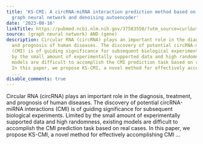 ```yaml
---
title: 'KS-CMI: A circRNA-miRNA interaction prediction method based on the signed
  graph neural network and denoising autoencoder'
date: '2023-08-16'
linkTitle: https://pubmed.ncbi.nlm.nih.gov/37583550/?utm_source=curl&utm_medium=rss&utm_campaign=pubmed-2&utm_content=1x5bM_TNL8gjogAcnslpo2s2PbDe-61JVM2h9yowOYSiZ7Dkrt&fc=20220919211934&ff=20230816180855&v=2.17.9.post6+86293ac
source: (graph neural network) AND (gene)
description: Circular RNA (circRNA) plays an important role in the diagnosis, treatment,
  and prognosis of human diseases. The discovery of potential circRNA-miRNA interactions
  (CMI) is of guiding significance for subsequent biological experiments. Limited
  by the small amount of experimentally supported data and high randomness, existing
  models are difficult to accomplish the CMI prediction task based on real cases.
  In this paper, we propose KS-CMI, a novel method for effectively accomplishing CMI
  ...
disable_comments: true
---
```

Circular RNA (circRNA) plays an important role in the diagnosis, treatment, and prognosis of human diseases. The discovery of potential circRNA-miRNA interactions (CMI) is of guiding significance for subsequent biological experiments. Limited by the small amount of experimentally supported data and high randomness, existing models are difficult to accomplish the CMI prediction task based on real cases. In this paper, we propose KS-CMI, a novel method for effectively accomplishing CMI ...